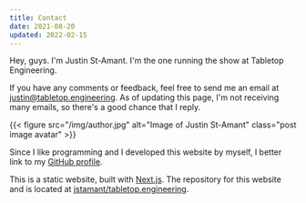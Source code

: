 ```yaml
---
title: Contact
date: 2021-08-20
updated: 2022-02-15
---
```


Hey, guys. I'm Justin St-Amant. I'm the one running the show at Tabletop
Engineering.

If you have any comments or feedback, feel free to send me an email at
justin@tabletop.engineering. As of updating this page, I'm not receiving many
emails, so there's a good chance that I reply.

{{< figure src="/img/author.jpg" alt="Image of Justin St-Amant" class="post image avatar" >}}

Since I like programming and I developed this website by myself, I better link
to my [GitHub profile](https://github.com/jstamant).

This is a static website, built with [Next.js](https://nextjs.org/).
The repository for this website and is located at
[jstamant/tabletop.engineering](https://github.com/jstamant/tabletop.engineering/).
